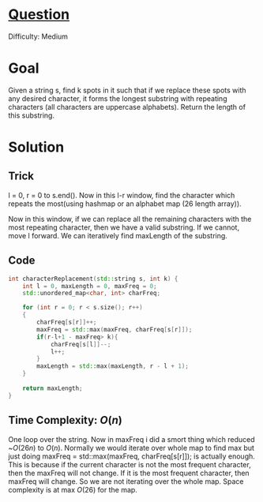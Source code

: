 # [Question](https://leetcode.com/problems/longest-repeating-character-replacement/)
Difficulty: Medium
# Goal
Given a string s, find k spots in it such that if we replace these spots with any desired character, it forms the longest substring with repeating characters (all characters are uppercase alphabets). Return the length of this substring.
# Solution
## Trick
l = 0, r = 0 to s.end().
Now in this l-r window, find the character which repeats the most(using hashmap or an alphabet map (26 length array)).

Now in this window, if we can replace all the remaining characters with the most repeating character, then we have a valid substring.  If we cannot, move l forward. We can iteratively find maxLength of the substring.
## Code
```cpp
int characterReplacement(std::string s, int k) {
    int l = 0, maxLength = 0, maxFreq = 0;
    std::unordered_map<char, int> charFreq;

    for (int r = 0; r < s.size(); r++)
    {
        charFreq[s[r]]++;
        maxFreq = std::max(maxFreq, charFreq[s[r]]);
        if(r-l+1 - maxFreq> k){
            charFreq[s[l]]--;
            l++;
        }
        maxLength = std::max(maxLength, r - l + 1);
    }
    
    return maxLength;
}
```
## Time Complexity: $O(n)$
One loop over the string. Now in maxFreq i did a smort thing which reduced ~$O(26n)$ to $O(n)$. Normally we would iterate over whole map to find max but just doing maxFreq = std::max(maxFreq, charFreq[s[r]]); is actually enough. This is because if the current character is not the most frequent character, then the maxFreq will not change. If it is the most frequent character, then maxFreq will change. So we are not iterating over the whole map. Space complexity is at max $O(26)$ for the map.
